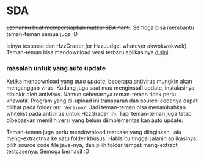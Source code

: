 # SDA

~~Latihanku buat mempersiapkan matkul SDA nanti~~. Semoga bisa membantu teman-teman semua juga :D



Isinya testcase dan HzzGrader (or HzzJudge. whatever akwokwokwok)
Teman-teman bisa mendownload versi terbaru aplikasinya [disini](https://github.com/Hzzkygcs/SDA/releases)

### masalah untuk yang auto update

Ketika mendownload yang *auto update*, beberapa antivirus mungkin akan menganggap virus. Kadang juga saat mau menginstall update, instalasinya diblokir oleh antivirus. Namun sebenarnya teman-teman tidak perlu khawatir. Program yang di-upload ini transparan dan source-codenya dapat dilihat pada folder `GUI Version/`. Jadi teman-teman bisa menambahkan whitelist pada antivirus untuk HzzGrader ini. Tapi teman-teman juga tetap dibebaskan memilih versi yang belum diimplementasikan auto update.



Teman-teman juga perlu mendownload testcase yang diinginkan, lalu meng-extractnya ke satu folder khusus. Habis itu tinggal jalanin aplikasinya, pilih source code file java-nya, dan pilih folder tempat meng-extract testcasenya.  Semoga berhasil :D